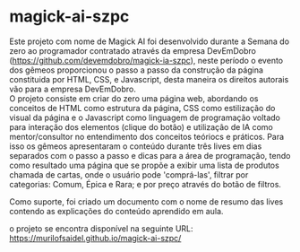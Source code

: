 # magick-ai-szpc
Este projeto com nome de Magick AI foi desenvolvido durante a Semana do zero ao programador contratado através da empresa DevEmDobro (https://github.com/devemdobro/magick-ia-szpc),
neste período o evento dos gêmeos proporcionou o passo a passo da construção da página constituida por HTML, CSS, e Javascript, desta maneira os direitos autorais vão para a empresa DevEmDobro.
</br>O projeto consiste em criar do zero uma página web, abordando os conceitos de HTML como estrutura da página, CSS como estilização do visual da página e o Javascript como linguagem de programação voltado para interação dos elementos (clique do botão) e utilização de IA como mentor/consultor no entendimento dos conceitos teóriocs e práticos. 
Para isso os gêmeos apresentaram o conteúdo durante três lives em dias separados com o passo a passo e dicas para a área de programação, tendo como resultado uma página que se propõe a exibir uma lista de produtos chamada de cartas, onde o usuário pode 'comprá-las', filtrar por categorias: Comum, Épica e Rara; e por preço através do botão de filtros.

Como suporte, foi criado um documento com o nome de resumo das lives contendo as explicações do conteúdo aprendido em aula.

o projeto se encontra disponível na seguinte URL: https://murilofsaidel.github.io/magick-ai-szpc/
